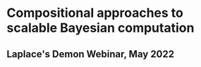 # Compositional approaches to scalable Bayesian computation

## Laplace's Demon Webinar, May 2022


